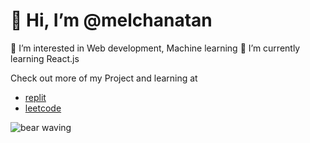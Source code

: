 # 👋 Hi, I’m @melchanatan
  👀 I’m interested in Web development, Machine learning
  🌱 I’m currently learning React.js

Check out more of my Project and learning at 
- [replit](https://replit.com/@melllll) <br/>
- [leetcode](https://leetcode.com/melchanatan/) <br/>

![bear waving](https://media.giphy.com/media/IThjAlJnD9WNO/giphy.gif)

<!---
melchanatan/melchanatan is a ✨ special ✨ repository because its `README.md` (this file) appears on your GitHub profile.
You can click the Preview link to take a look at your changes.
--->
